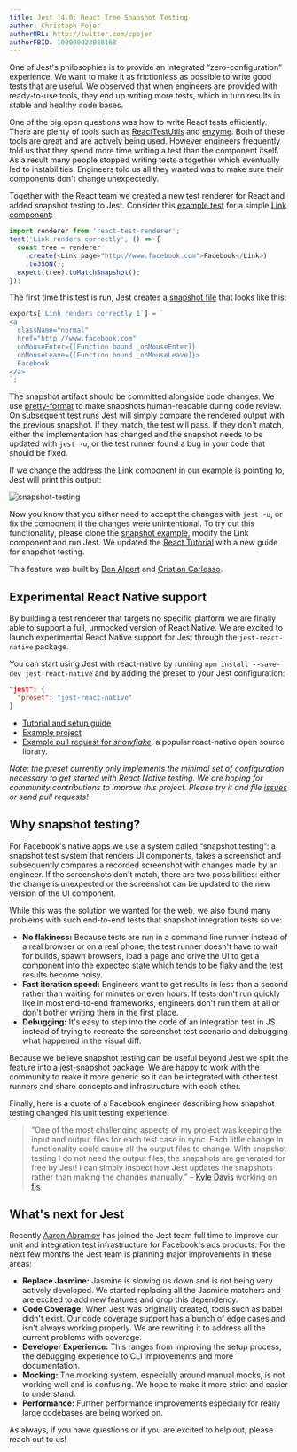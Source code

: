 ```yaml
---
title: Jest 14.0: React Tree Snapshot Testing
author: Christoph Pojer
authorURL: http://twitter.com/cpojer
authorFBID: 100000023028168
---
```


One of Jest's philosophies is to provide an integrated “zero-configuration”
experience. We want to make it as frictionless as possible to write good tests
that are useful. We observed that when engineers are provided with ready-to-use
tools, they end up writing more tests, which in turn results in stable and
healthy code bases.

One of the big open questions was how to write React tests efficiently. There
are plenty of tools such as
[ReactTestUtils](https://facebook.github.io/react/docs/test-utils.html) and
[enzyme](http://airbnb.io/enzyme/). Both of these tools are great and are
actively being used. However engineers frequently told us that they spend more
time writing a test than the component itself. As a result many people stopped
writing tests altogether which eventually led to instabilities. Engineers told
us all they wanted was to make sure their components don't change unexpectedly.

<!--truncate-->

Together with the React team we created a new test renderer for React and added
snapshot testing to Jest. Consider this
[example test](https://github.com/facebook/jest/blob/master/examples/snapshot/__tests__/Link.react-test.js)
for a simple
[Link component](https://github.com/facebook/jest/blob/master/examples/snapshot/Link.react.js):

```javascript
import renderer from 'react-test-renderer';
test('Link renders correctly', () => {
  const tree = renderer
    .create(<Link page="http://www.facebook.com">Facebook</Link>)
    .toJSON();
  expect(tree).toMatchSnapshot();
});
```

The first time this test is run, Jest creates a
[snapshot file](https://github.com/facebook/jest/blob/master/examples/snapshot/__tests__/__snapshots__/Link.react-test.js.snap)
that looks like this:

```javascript
exports[`Link renders correctly 1`] = `
<a
  className="normal"
  href="http://www.facebook.com"
  onMouseEnter={[Function bound _onMouseEnter]}
  onMouseLeave={[Function bound _onMouseLeave]}>
  Facebook
</a>
`;
```

The snapshot artifact should be committed alongside code changes. We use
[pretty-format](https://github.com/thejameskyle/pretty-format) to make snapshots
human-readable during code review. On subsequent test runs Jest will simply
compare the rendered output with the previous snapshot. If they match, the test
will pass. If they don't match, either the implementation has changed and the
snapshot needs to be updated with `jest -u`, or the test runner found a bug in
your code that should be fixed.

If we change the address the Link component in our example is pointing to, Jest
will print this output:

![snapshot-testing](/jest/img/blog/snapshot.png)

Now you know that you either need to accept the changes with `jest -u`, or fix
the component if the changes were unintentional. To try out this functionality,
please clone the
[snapshot example](https://github.com/facebook/jest/tree/master/examples/snapshot),
modify the Link component and run Jest. We updated the
[React Tutorial](/jest/docs/tutorial-react.html) with a new guide for snapshot
testing.

This feature was built by [Ben Alpert](https://twitter.com/soprano) and
[Cristian Carlesso](https://twitter.com/kentaromiura).

## Experimental React Native support

By building a test renderer that targets no specific platform we are finally
able to support a full, unmocked version of React Native. We are excited to
launch experimental React Native support for Jest through the
`jest-react-native` package.

You can start using Jest with react-native by running
`npm install --save-dev jest-react-native` and by adding the preset to your Jest
configuration:

```json
"jest": {
  "preset": "jest-react-native"
}
```

* [Tutorial and setup guide](/jest/docs/tutorial-react-native.html#content)
* [Example project](https://github.com/facebook/jest/tree/master/examples/react-native)
* [Example pull request for _snowflake_](https://github.com/bartonhammond/snowflake/pull/110),
  a popular react-native open source library.

_Note: the preset currently only implements the minimal set of configuration
necessary to get started with React Native testing. We are hoping for community
contributions to improve this project. Please try it and file
[issues](https://github.com/facebook/jest/issues) or send pull requests!_

## Why snapshot testing?

For Facebook's native apps we use a system called “snapshot testing”: a snapshot
test system that renders UI components, takes a screenshot and subsequently
compares a recorded screenshot with changes made by an engineer. If the
screenshots don't match, there are two possibilities: either the change is
unexpected or the screenshot can be updated to the new version of the UI
component.

While this was the solution we wanted for the web, we also found many problems
with such end-to-end tests that snapshot integration tests solve:

* **No flakiness:** Because tests are run in a command line runner instead of a
  real browser or on a real phone, the test runner doesn't have to wait for
  builds, spawn browsers, load a page and drive the UI to get a component into
  the expected state which tends to be flaky and the test results become noisy.
* **Fast iteration speed:** Engineers want to get results in less than a second
  rather than waiting for minutes or even hours. If tests don't run quickly like
  in most end-to-end frameworks, engineers don't run them at all or don't bother
  writing them in the first place.
* **Debugging:** It's easy to step into the code of an integration test in JS
  instead of trying to recreate the screenshot test scenario and debugging what
  happened in the visual diff.

Because we believe snapshot testing can be useful beyond Jest we split the
feature into a
[jest-snapshot](https://github.com/facebook/jest/tree/master/packages/jest-snapshot)
package. We are happy to work with the community to make it more generic so it
can be integrated with other test runners and share concepts and infrastructure
with each other.

Finally, here is a quote of a Facebook engineer describing how snapshot testing
changed his unit testing experience:

> “One of the most challenging aspects of my project was keeping the input and
> output files for each test case in sync. Each little change in functionality
> could cause all the output files to change. With snapshot testing I do not
> need the output files, the snapshots are generated for free by Jest! I can
> simply inspect how Jest updates the snapshots rather than making the changes
> manually.” – [Kyle Davis](https://github.com/kyldvs) working on
> [fjs](https://github.com/kyldvs/fjs).

## What's next for Jest

Recently [Aaron Abramov](https://twitter.com/aaronabramov_) has joined the
Jest team full time to improve our unit and integration test infrastructure for
Facebook's ads products. For the next few months the Jest team is planning major
improvements in these areas:

* **Replace Jasmine:** Jasmine is slowing us down and is not being very actively
  developed. We started replacing all the Jasmine matchers and are excited to
  add new features and drop this dependency.
* **Code Coverage:** When Jest was originally created, tools such as babel
  didn't exist. Our code coverage support has a bunch of edge cases and isn't
  always working properly. We are rewriting it to address all the current
  problems with coverage.
* **Developer Experience:** This ranges from improving the setup process, the
  debugging experience to CLI improvements and more documentation.
* **Mocking:** The mocking system, especially around manual mocks, is not
  working well and is confusing. We hope to make it more strict and easier to
  understand.
* **Performance:** Further performance improvements especially for really large
  codebases are being worked on.

As always, if you have questions or if you are excited to help out, please reach
out to us!

